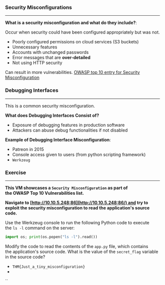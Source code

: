 
### Security Misconfigurations
-----------
**What is a security misconfiguration and what do they include?**: 

Occur when security could have been configured appropriately but was not.

- Poorly configured permissions on cloud services (S3 buckets)
- Unnecessary features
- Accounts with unchanged passwords
- Error messages that are **over-detailed**
- Not using HTTP security 

Can result in more vulnerabilities.
[OWASP top 10 entry for Security Misconfiguration](https://owasp.org/Top10/A05_2021-Security_Misconfiguration/)


### Debugging Interfaces
----------------
This is a common security misconfiguration.

**What does Debugging Interfaces Consist of?**
- Exposure of debugging features in production software
- Attackers can abuse debug functionalities if not disabled

**Example of Debugging Interface Misconfiguration**:
- Patreon in 2015
- Console access given to users (from python scripting framework)
- `Werkzeug`


### Exercise
---------
**This VM showcases a `Security Misconfiguration` as part of the OWASP Top 10 Vulnerabilities list.**

**Navigate to [http://10.10.5.248:86](http://10.10.5.248:86/) and try to exploit the security misconfiguration to read the application's source code.**

Use the Werkzeug console to run the following Python code to execute the `ls -l` command on the server:

```python
import os; print(os.popen("ls -l").read())
```

Modify the code to read the contents of the `app.py` file, which contains the application's source code. What is the value of the `secret_flag` variable in the source code?
- `THM{Just_a_tiny_misconfiguration}`
- 
``
